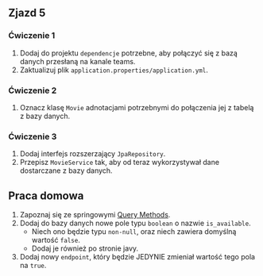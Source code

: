 ## Zjazd 5 

### Ćwiczenie 1 
1. Dodaj do projektu `dependencje` potrzebne, aby połączyć się z bazą danych przesłaną na kanale teams.
2. Zaktualizuj plik `application.properties/application.yml`.

### Ćwiczenie 2
1. Oznacz klasę `Movie` adnotacjami potrzebnymi do połączenia jej z tabelą z bazy danych.

### Ćwiczenie 3 
1. Dodaj interfejs rozszerzający `JpaRepository`.
2. Przepisz `MovieService` tak, aby od teraz wykorzystywał dane dostarczane z bazy danych.

## Praca domowa
1. Zapoznaj się ze springowymi [Query Methods](https://docs.spring.io/spring-data/jpa/reference/jpa/query-methods.html).
2. Dodaj do bazy danych nowe pole typu `boolean` o nazwie `is_available`.
   - Niech ono będzie typu `non-null`, oraz niech zawiera domyślną wartość `false`.
   - Dodaj je również po stronie javy.
5. Dodaj nowy `endpoint`, który będzie JEDYNIE zmieniał wartość tego pola na `true`.
